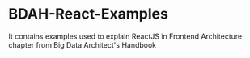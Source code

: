 # BDAH-React-Examples
It contains examples used to explain ReactJS in Frontend Architecture chapter from Big Data Architect's Handbook

